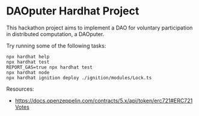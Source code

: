 # DAOputer Hardhat Project

This hackathon project aims to implement a DAO for voluntary participation in distributed computation, a DAOputer.

Try running some of the following tasks:

```shell
npx hardhat help
npx hardhat test
REPORT_GAS=true npx hardhat test
npx hardhat node
npx hardhat ignition deploy ./ignition/modules/Lock.ts
```


Resources:
* https://docs.openzeppelin.com/contracts/5.x/api/token/erc721#ERC721Votes
